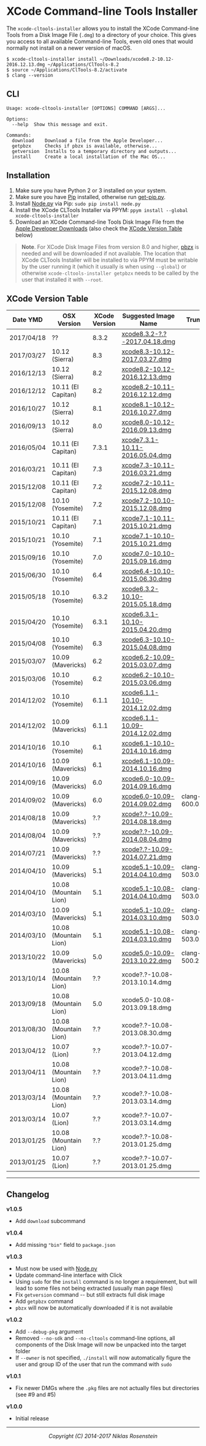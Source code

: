 # XCode Command-line Tools Installer

The `xcode-cltools-installer` allows you to install the XCode Command-line
Tools from a Disk Image File (`.dmg`) to a directory of your choice. This
gives you access to all available Command-line Tools, even old ones that would
normally not install on a newer version of macOS.

    $ xcode-cltools-installer install ~/Downloads/xcode8.2-10.12-2016.12.13.dmg ~/Applications/ClTools-8.2
    $ source ~/Applications/ClTools-8.2/activate
    $ clang --version

## CLI

    Usage: xcode-cltools-installer [OPTIONS] COMMAND [ARGS]...

    Options:
      --help  Show this message and exit.

    Commands:
      download    Download a file from the Apple Developer...
      getpbzx     Checks if pbzx is available, otherwise...
      getversion  Installs to a temporary directory and outputs...
      install     Create a local installation of the Mac OS...

## Installation

1. Make sure you have Python 2 or 3 installed on your system.
2. Make sure you have [Pip] installed, otherwise run [get-pip.py].
3. Install [Node.py] via Pip: `sudo pip install node.py`
4. Install the XCode CLTools Installer via PPYM:
   `ppym install --global xcode-cltools-installer`
5. Download an XCode Command-line Tools Disk Image File from the
   [Apple Developer Downloads] (also check the [XCode Version Table] below)

> **Note**. For XCode Disk Image Files from version 8.0 and higher, [pbzx] is
> needed and will be downloaded if not available. The location that XCode
> CLTools Installer will be installed to via PPYM must be writable by the user
> running it (which it usually is when using `--global`) or otherwise
> `xcode-cltools-installer getpbzx` needs to be called by the user that
> installed it with `--root`.

  [Node.py]: https://github.com/nodepy/nodepy
  [pbzx]: https://github.com/NiklasRosenstein/pbzx
  [Pip]: https://github.com/pypa/pip
  [get-pip.py]: https://bootstrap.pypa.io/get-pip.py
  [Apple Developer Downloads]: https://developer.apple.com/downloads/index.action
  [XCode Version Table]: #xcode-version-table
  [Changelog]: #changelog

## XCode Version Table

| Date YMD | OSX Version | XCode Version | Suggested Image Name | Trunk |
| -------- | ----------- | ------------- | -------------------- | ----- |
| 2017/04/18 | ?? | 8.3.2 | [xcode8.3.2-?.?-2017.04.18.dmg](http://adcdownload.apple.com/Developer_Tools/Command_Line_Tools_for_Xcode_8.3.2/CommandLineToolsforXcode8.3.2.dmg) |
| 2017/03/27 | 10.12 (Sierra) | 8.3 | [xcode8.3-10.12-2017.03.27.dmg](http://adcdownload.apple.com/Developer_Tools/Command_Line_Tools_macOS_10.12_for_Xcode_8.3/Command_Line_Tools_macOS_10.12_for_Xcode_8.3.dmg) |
| 2016/12/13 | 10.12 (Sierra) | 8.2 | [xcode8.2-10.12-2016.12.13.dmg](http://adcdownload.apple.com/Developer_Tools/Command_Line_Tools_macOS_10.12_for_Xcode_8.2/Command_Line_Tools_macOS_10.12_for_Xcode_8.2.dmg) |
| 2016/12/12 | 10.11 (El Capitan) | 8.2 | [xcode8.2-10.11-2016.12.12.dmg](http://adcdownload.apple.com/Developer_Tools/Command_Line_Tools_macOS_10.11_for_Xcode_8.2/Command_Line_Tools_macOS_10.11_for_Xcode_8.2.dmg) |
| 2016/10/27 | 10.12 (Sierra) | 8.1 | [xcode8.1-10.12-2016.10.27.dmg](http://adcdownload.apple.com/Developer_Tools/Command_Line_Tools_macOS_10.12_for_Xcode_8.1/Command_Line_Tools_macOS_10.12_for_Xcode_8.1.dmg) |
| 2016/09/13 | 10.12 (Sierra) | 8.0 | [xcode8.0-10.12-2016.09.13.dmg](http://adcdownload.apple.com/Developer_Tools/Command_Line_Tools_macOS_10.12_for_Xcode_8/Command_Line_Tools_macOS_10.12_for_Xcode_8.dmg) |
| 2016/05/04 | 10.11 (El Capitan) | 7.3.1 | [xcode7.3.1-10.11-2016.05.04.dmg](http://adcdownload.apple.com/Developer_Tools/Command_Line_Tools_OS_X_10.11_for_Xcode_7.3.1/Command_Line_Tools_OS_X_10.11_for_Xcode_7.3.1.dmg) |
| 2016/03/21 | 10.11 (El Capitan) | 7.3 | [xcode7.3-10.11-2016.03.21.dmg](http://adcdownload.apple.com/Developer_Tools/Command_Line_Tools_OS_X_10.11_for_Xcode_7.3/Command_Line_Tools_OS_X_10.11_for_Xcode_7.3.dmg) |
| 2015/12/08 | 10.11 (El Capitan) | 7.2 | [xcode7.2-10.11-2015.12.08.dmg](http://adcdownload.apple.com/Developer_Tools/Command_Line_Tools_OS_X_10.11_for_Xcode_7.2/Command_Line_Tools_OS_X_10.11_for_Xcode_7.2.dmg) |
| 2015/12/08 | 10.10 (Yosemite) | 7.2 | [xcode7.2-10.10-2015.12.08.dmg](http://adcdownload.apple.com/Developer_Tools/Command_Line_Tools_OS_X_10.10_for_Xcode_7.2/Command_Line_Tools_OS_X_10.10_for_Xcode_7.2.dmg) |
| 2015/10/21 | 10.11 (El Capitan) | 7.1 | [xcode7.1-10.11-2015.10.21.dmg](http://adcdownload.apple.com/Developer_Tools/Command_Line_Tools_OS_X_10.11_for_Xcode_7.1/Command_Line_Tools_OS_X_10.11_for_Xcode_7.1.dmg) |
| 2015/10/21 | 10.10 (Yosemite) | 7.1 | [xcode7.1-10.10-2015.10.21.dmg](http://adcdownload.apple.com/Developer_Tools/Command_Line_Tools_OS_X_10.10_for_Xcode_7.1/Command_Line_Tools_OS_X_10.10_for_Xcode_7.1.dmg) |
| 2015/09/16 | 10.10 (Yosemite) | 7.0 | [xcode7.0-10.10-2015.09.16.dmg](http://adcdownload.apple.com/Developer_Tools/Command_Line_Tools_OS_X_10.10_for_Xcode_7/Command_Line_Tools_OS_X_10.10_for_Xcode_7.dmg) |
| 2015/06/30 | 10.10 (Yosemite) | 6.4 | [xcode6.4-10.10-2015.06.30.dmg](http://adcdownload.apple.com/Developer_Tools/Command_Line_Tools_OS_X_10.10_for_Xcode_6.4/Command_Line_Tools_OS_X_10.10_for_Xcode_6.4.dmg) |
| 2015/05/18 | 10.10 (Yosemite) | 6.3.2 | [xcode6.3.2-10.10-2015.05.18.dmg](http://adcdownload.apple.com/Developer_Tools/Command_Line_Tools_OS_X_10.10_for_Xcode_6.3.2/commandlinetoolsosx10.10forxcode6.3.2.dmg) |
| 2015/04/20 | 10.10 (Yosemite) | 6.3.1 | [xcode6.3.1-10.10-2015.04.20.dmg](http://adcdownload.apple.com/Developer_Tools/Command_Line_Tools_OS_X_10.10_for_Xcode_6.3.1/commandlinetoolsosx10.10forxcode6.3.1.dmg) |
| 2015/04/08 | 10.10 (Yosemite) | 6.3 | [xcode6.3-10.10-2015.04.08.dmg](http://adcdownload.apple.com/Developer_Tools/NEW__Command_Line_Tools_OS_X_10.10_for_Xcode__Xcode_6.3/commandlinetoolsosx10.10forxcode6.3.dmg) |
| 2015/03/07 | 10.09 (Mavericks) | 6.2 | [xcode6.2-10.09-2015.03.07.dmg](http://adcdownload.apple.com/Developer_Tools/Command_Line_Tools_OS_X_10.9_for_Xcode__Xcode_6.2/commandlinetoolsosx10.9forxcode6.2.dmg) |
| 2015/03/06 | 10.10 (Yosemite) | 6.2 | [xcode6.2-10.10-2015.03.06.dmg](http://adcdownload.apple.com/Developer_Tools/Command_Line_Tools_OS_X_10.10_for_Xcode__Xcode_6.2/commandlinetoolsosx10.10forxcode6.2.dmg) |
| 2014/12/02 | 10.10 (Yosemite) | 6.1.1 | [xcode6.1.1-10.10-2014.12.02.dmg](http://adcdownload.apple.com/Developer_Tools/command_line_tools_os_x_10.10_for_xcode__xcode_6.1.1/commandlinetoolsosx10.10forxcode6.1.1.dmg) |
| 2014/12/02 | 10.09 (Mavericks) | 6.1.1 | [xcode6.1.1-10.09-2014.12.02.dmg](http://adcdownload.apple.com/Developer_Tools/command_line_tools_os_x_10.9_for_xcode__xcode_6.1.1/commandlinetoolsosx10.9forxcode6.1.1.dmg) |
| 2014/10/16 | 10.10 (Yosemite) | 6.1 | [xcode6.1-10.10-2014.10.16.dmg](http://adcdownload.apple.com/Developer_Tools/command_line_tools_os_x_10.10_for_xcode__xcode_6.1/command_line_tools_for_osx_10.10_for_xcode_6.1.dmg) |
| 2014/10/16 | 10.09 (Mavericks) | 6.1 | [xcode6.1-10.09-2014.10.16.dmg](http://adcdownload.apple.com/Developer_Tools/command_line_tools_os_x_10.9_for_xcode__xcode_6.1/command_line_tools_for_osx_10.9_for_xcode_6.1.dmg) |
| 2014/09/16 | 10.09 (Mavericks) | 6.0 | [xcode6.0-10.09-2014.09.16.dmg](http://adcdownload.apple.com/Developer_Tools/command_line_tools_os_x_10.9_for_xcode__xcode_6/command_line_tools_for_os_x_10.9_for_xcode_6.dmg) |
| 2014/09/02 | 10.09 (Mavericks) | 6.0 | [xcode6.0-10.09-2014.09.02.dmg](http://adcdownload.apple.com/Developer_Tools/command_line_tools_os_x_10.9_for_xcode__september_2014/command_line_tools_for_osx_10.9_september_2014.dmg) | clang-600.0.51 |
| 2014/08/18 | 10.09 (Mavericks) | ?.? | [xcode?.?-10.09-2014.08.18.dmg](http://adcdownload.apple.com/Developer_Tools/command_line_tools_os_x_10.9_for_xcode__late_august_2014/command_line_tools_for_os_x_mavericks_late_august_2014.dmg) |
| 2014/08/04 | 10.09 (Mavericks) | ?.? | [xcode?.?-10.09-2014.08.04.dmg](http://adcdownload.apple.com/Developer_Tools/command_line_tools_os_x_10.9_for_xcode__august_2014/command_line_tools_os_x_10.9_for_xcode__august_2014.dmg) |
| 2014/07/21 | 10.09 (Mavericks) | ?.? | [xcode?.?-10.09-2014.07.21.dmg](http://adcdownload.apple.com/Developer_Tools/command_line_tools_os_x_10.9_for_xcode__late_july_2014/command_line_tools_for_os_x_mavericks_late_july_2014.dmg) |
| 2014/04/10 | 10.09 (Mavericks) | 5.1 | [xcode5.1-10.09-2014.04.10.dmg](http://adcdownload.apple.com/Developer_Tools/command_line_tools_os_x_mavericks_for_xcode__april_2014/command_line_tools_for_osx_mavericks_april_2014.dmg) | clang-503.0.40 |
| 2014/04/10 | 10.08 (Mountain Lion) | 5.1 | [xcode5.1-10.08-2014.04.10.dmg](http://adcdownload.apple.com/Developer_Tools/command_line_tools_os_x_mountain_lion_for_xcode__april_2014/command_line_tools_for_osx_mountain_lion_april_2014.dmg) | clang-503.0.40 |
| 2014/03/10 | 10.09 (Mavericks) | 5.1 | [xcode5.1-10.09-2014.03.10.dmg](http://adcdownload.apple.com/Developer_Tools/command_line_tools_os_x_mavericks_for_xcode__march_2014/commandline_tools_os_x_mavericks_for_xcode__march_2014.dmg) | clang-503.0.38 |
| 2014/03/10 | 10.08 (Mountain Lion) | 5.1 | [xcode5.1-10.08-2014.03.10.dmg](http://adcdownload.apple.com/Developer_Tools/command_line_tools_os_x_mountain_lion_for_xcode__march_2014/commandline_tools_os_x_mountain_lion_for_xcode__march_2014.dmg) | clang-503.0.38 |
| 2013/10/22 | 10.09 (Mavericks) | 5.0 | [xcode5.0-10.09-2013.10.22.dmg](http://adcdownload.apple.com/Developer_Tools/command_line_tools_os_x_mavericks_for_xcode__late_october_2013/command_line_tools_os_x_mavericks_for_xcode__late_october_2013.dmg) | clang-500.2.79 |
| 2013/10/14 | 10.08 (Mountain Lion) | ?.? | xcode?.?-10.08-2013.10.14.dmg |
| 2013/09/18 | 10.08 (Mountain Lion) | 5.0 | xcode5.0-10.08-2013.09.18.dmg |
| 2013/08/30 | 10.08 (Mountain Lion) | ?.? | xcode?.?-10.08-2013.08.30.dmg |
| 2013/04/12 | 10.07 (Lion) | ?.? | xcode?.?-10.07-2013.04.12.dmg |
| 2013/04/11 | 10.08 (Mountain Lion) | ?.? | xcode?.?-10.08-2013.04.11.dmg |
| 2013/03/14 | 10.08 (Mountain Lion) | ?.? | xcode?.?-10.08-2013.03.14.dmg |
| 2013/03/14 | 10.07 (Lion) | ?.? | xcode?.?-10.07-2013.03.14.dmg |
| 2013/01/25 | 10.08 (Mountain Lion) | ?.? | xcode?.?-10.08-2013.01.25.dmg |
| 2013/01/25 | 10.07 (Lion) | ?.? | xcode?.?-10.07-2013.01.25.dmg |

---

## Changelog

__v1.0.5__

- Add `download` subcommand

__v1.0.4__

- Add missing `"bin"` field to `package.json`

__v1.0.3__

- Must now be used with [Node.py](https://github.com/nodepy/nodepy)
- Update command-line interface with Click
- Using `sudo` for the `install` command is no longer a requirement, but will
  lead to some files not being extracted (usually man page files)
- Fix `getversion` command -- but still extracts full disk image
- Add `getpbzx` command
- `pbzx` will now be automatically downloaded if it is not available

__v1.0.2__

- Add `--debug-pkg` argument
- Removed `--no-sdk` and `--no-cltools` command-line options, all components
  of the Disk Image will now be unpacked into the target folder
- If `--owner` is not specified, `./install` will now automatically figure
  the user and group ID of the user that run the command with `sudo`

__v1.0.1__

- Fix newer DMGs where the `.pkg` files are not actually files but directories
  (see #9 and #5)

__v1.0.0__

- Initial release

---

<p align="center"><i>Copyright (C) 2014-2017 Niklas Rosenstein</i></p>

